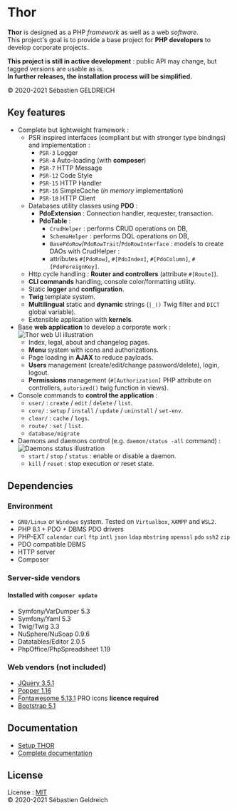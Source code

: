 # Thor

**Thor** is designed as a PHP *framework* as well as a web *software*.  
This project's goal is to provide a base project for **PHP developers** to develop corporate projects.

**This project is still in active development** : public API may change, but tagged versions are usable as is.  
**In further releases, the installation process will be simplified.**

&copy; 2020-2021 Sébastien GELDREICH

## Key features

* Complete but lightweight framework :
    * PSR inspired interfaces (compliant but with stronger type bindings) and implementation :
        * `PSR-3` Logger
        * `PSR-4` Auto-loading (with **composer**)
        * `PSR-7` HTTP Message
        * `PSR-12` Code Style
        * `PSR-15` HTTP Handler
        * `PSR-16` SimpleCache (*in memory* implementation)
        * `PSR-18` HTTP Client
    * Databases utility classes using **PDO** :
        * **PdoExtension** : Connection handler, requester, transaction.
        * **PdoTable** :
            * `CrudHelper` : performs CRUD operations on DB,
            * `SchemaHelper` : performs DQL operations on DB,
            * `BasePdoRow`/`PdoRowTrait`/`PdoRowInterface` : models to create DAOs with CrudHelper :
            * attributes `#[PdoRow]`, `#[PdoIndex]`, `#[PdoColumn]`, `#[PdoForeignKey]`.
    * Http cycle handling : **Router and controllers** (attribute `#[Route]`).
    * **CLI commands** handling, console color/formatting utility.
    * Static **logger** and **configuration**.
    * **Twig** template system.
    * **Multilingual** static and **dynamic** strings (`|_()` Twig filter and `DICT` global variable).
    * Extensible application with **kernels**.
* Base **web application** to develop a corporate work :
  ![Thor web UI illustration](https://i.ibb.co/R4q28Pg/ui.png)
    * Index, legal, about and changelog pages.
    * **Menu** system with icons and authorizations.
    * Page loading in **AJAX**  to reduce payloads.
    * **Users** management (create/edit/change password/delete), login, logout.
    * **Permissions** management (`#[Authorization]` PHP attribute on controllers, `autorized()` twig function in views).
* Console commands to **control the application** :
    * `user/` : `create` / `edit` / `delete` / `list`.
    * `core/` : `setup` / `install` / `update` / `uninstall` / `set-env`.
    * `clear/` : `cache` / `logs`.
    * `route/` : `set` / `list`.
    * `database/migrate`
* Daemons and daemons control (e.g. `daemon/status -all` command) :  
  ![Daemons status illustration](https://i.ibb.co/y84GkDy/daemons.png)
    * `start` / `stop` / `status` : enable or disable a daemon.
    * `kill` / `reset` : stop execution or reset state.

## Dependencies

### Environment

* `GNU/Linux` or `Windows` system. Tested on `Virtualbox`, `XAMPP` and `WSL2`.
* PHP 8.1 + PDO + DBMS PDO drivers
* PHP-EXT `calendar` `curl` `ftp` `intl` `json` `ldap` `mbstring` `openssl` `pdo` `ssh2` `zip`
* PDO compatible DBMS
* HTTP server
* Composer

### Server-side vendors

#### Installed with `composer update`

* Symfony/VarDumper 5.3
* Symfony/Yaml 5.3
* Twig/Twig 3.3
* NuSphere/NuSoap 0.9.6
* Datatables/Editor 2.0.5
* PhpOffice/PhpSpreadsheet 1.19

### Web vendors (not included)

* [JQuery 3.5.1](https://code.jquery.com/jquery-3.5.1.min.js)
* [Popper 1.16](https://cdn.jsdelivr.net/npm/popper.js@1.16.0/dist/umd/popper.min.js)
* [Fontawesome 5.13.1](https://fontawesome.com/) PRO icons **licence required**
* [Bootstrap 5.1](https://getbootstrap.com/docs/5.1/getting-started/introduction/)

## Documentation

* [Setup THOR](https://github.com/Trehinos/Thor/wiki/Setup) 
* [Complete documentation](https://github.com/Trehinos/thor/wiki)

## License

License : [MIT](LICENSE)  
&copy; 2020-2021 Sébastien Geldreich

